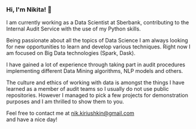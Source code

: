 ### Hi, I'm Nikita! 👋

I am currently working as a Data Scientist at Sberbank, contributing to the Internal Audit Service with the use of my Python skills.  

Being passionate about all the topics of Data Science I am always looking for new opportunities to learn and develop various techniques. 
Right now I am focused on Big Data technologies (Spark, Dask).

I have gained a lot of experience through taking part in audit procedures implementing different Data Mining algorithms, NLP models and others.  

The culture and ethics of working with data is amongst the things I have learned as a member of audit teams so I usually do not use public repositories. 
However I managed to pick a few projects for demonstration purposes and I am thrilled to show them to you.  

Feel free to contact me at [nik.kiriushkin@gmail.com](mailto:nik.kiriushkin@gmail.com)  
and have a nice day!

<!--
**Carolus-XII-Rex/Carolus-XII-Rex** is a ✨ _special_ ✨ repository because its `README.md` (this file) appears on your GitHub profile.

Here are some ideas to get you started:

- 🔭 I’m currently working on ...
- 🌱 I’m currently learning ...
- 👯 I’m looking to collaborate on ...
- 🤔 I’m looking for help with ...
- 💬 Ask me about ...
- 📫 How to reach me: ...
- 😄 Pronouns: ...
- ⚡ Fun fact: ...
-->
